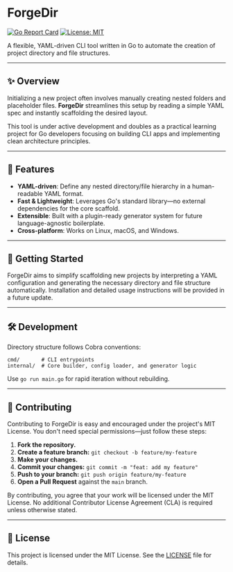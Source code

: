 # ForgeDir

<!-- Badges -->

[![Go Report Card](https://goreportcard.com/badge/github.com/KoHorizon/ForgeDir)](https://goreportcard.com/report/github.com/KoHorizon/ForgeDir)
[![License: MIT](https://img.shields.io/badge/License-MIT-yellow.svg)](LICENSE)

A flexible, YAML-driven CLI tool written in Go to automate the creation of project directory and file structures.

---

## ✨ Overview

Initializing a new project often involves manually creating nested folders and placeholder files. **ForgeDir** streamlines this setup by reading a simple YAML spec and instantly scaffolding the desired layout.

This tool is under active development and doubles as a practical learning project for Go developers focusing on building CLI apps and implementing clean architecture principles.

---

## 🚀 Features

* **YAML-driven**: Define any nested directory/file hierarchy in a human-readable YAML format.
* **Fast & Lightweight**: Leverages Go's standard library—no external dependencies for the core scaffold.
* **Extensible**: Built with a plugin-ready generator system for future language-agnostic boilerplate.
* **Cross-platform**: Works on Linux, macOS, and Windows.

---

## 🔧 Getting Started

ForgeDir aims to simplify scaffolding new projects by interpreting a YAML configuration and generating the necessary directory and file structure automatically. Installation and detailed usage instructions will be provided in a future update.

---

## 🛠️ Development

Directory structure follows Cobra conventions:

```
cmd/       # CLI entrypoints
internal/  # Core builder, config loader, and generator logic
```

Use `go run main.go` for rapid iteration without rebuilding.

---

## 🤝 Contributing

Contributing to ForgeDir is easy and encouraged under the project's MIT License. You don't need special permissions—just follow these steps:

1. **Fork the repository.**
2. **Create a feature branch:** `git checkout -b feature/my-feature`
3. **Make your changes.**
4. **Commit your changes:** `git commit -m "feat: add my feature"`
5. **Push to your branch:** `git push origin feature/my-feature`
6. **Open a Pull Request** against the `main` branch.

By contributing, you agree that your work will be licensed under the MIT License. No additional Contributor License Agreement (CLA) is required unless otherwise stated.

---

## 📜 License

This project is licensed under the MIT License. See the [LICENSE](LICENSE) file for details.
